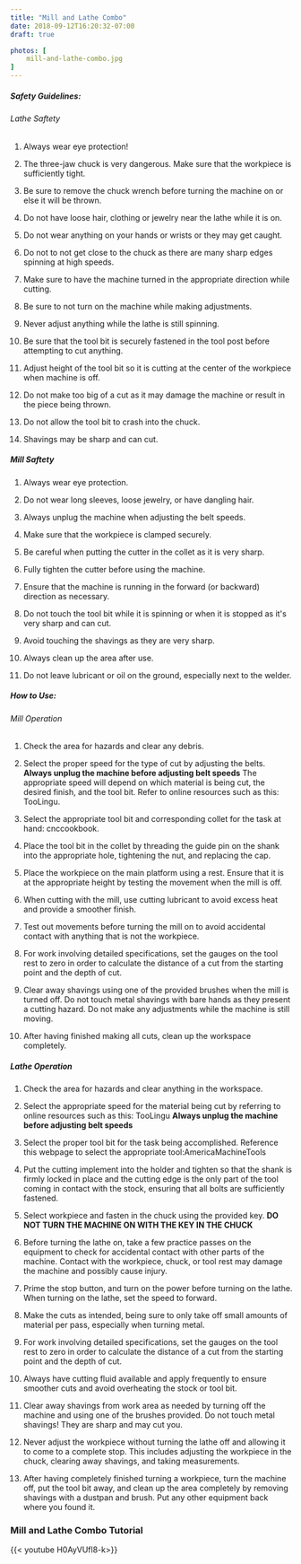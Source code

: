 ```yaml
---
title: "Mill and Lathe Combo"
date: 2018-09-12T16:20:32-07:00
draft: true

photos: [
    mill-and-lathe-combo.jpg
]
---
```


##### Safety Guidelines:
###### Lathe Saftety
1. Always wear eye protection!

2. The three-jaw chuck is very dangerous. Make sure that the workpiece is sufficiently tight. 

3. Be sure to remove the chuck wrench before turning the machine on or else it will be thrown.

4. Do not have loose hair, clothing or jewelry near the lathe while it is on.

5. Do not wear anything on your hands or wrists or they may get caught.

6. Do not to not get close to the chuck as there are many sharp edges spinning at high speeds.

7. Make sure to have the machine turned in the appropriate direction while cutting.

8. Be sure to not turn on the machine while making adjustments.

9. Never adjust anything while the lathe is still spinning.

10. Be sure that the tool bit is securely fastened in the tool post before attempting to cut anything. 

11. Adjust height of the tool bit so it is cutting at the center of the workpiece when machine is off.

12. Do not make too big of a cut as it may damage the machine or result in the piece being thrown.

13. Do not allow the tool bit to crash into the chuck.

14. Shavings may be sharp and can cut.

##### Mill Saftety
1. Always wear eye protection.

2. Do not wear long sleeves, loose jewelry, or have dangling hair.

3. Always unplug the machine when adjusting the belt speeds.

4. Make sure that the workpiece is clamped securely.

5. Be careful when putting the cutter in the collet as it is very sharp.

6. Fully tighten the cutter before using the machine.

7. Ensure that the machine is running in the forward (or backward) direction as necessary.

8. Do not touch the tool bit while it is spinning or when it is stopped as it's very sharp and can cut.

9. Avoid touching the shavings as they are very sharp.

10. Always clean up the area after use.

11. Do not leave lubricant or oil on the ground, especially next to the welder.

##### How to Use:
###### Mill Operation
1. Check the area for hazards and clear any debris. 

2. Select the proper speed for the type of cut by adjusting the belts. **Always unplug the machine before adjusting     belt speeds** The appropriate speed will depend on which material is being cut, the desired finish, and the tool     bit. Refer to online resources such as this: TooLingu.

3. Select the appropriate tool bit and corresponding collet for the task at hand: cnccookbook.

4. Place the tool bit in the collet by threading the guide pin on the shank into the appropriate hole, tightening the nut, and replacing the cap.

5. Place the workpiece on the main platform using a rest. Ensure that it is at the appropriate height by testing the movement when the mill is off. 

6. When cutting with the mill, use cutting lubricant to avoid excess heat and provide a smoother finish. 

7. Test out movements before turning the mill on to avoid accidental contact with anything that is not the workpiece. 

8. For work involving detailed specifications, set the gauges on the tool rest to zero in order to calculate the distance of a cut from the starting point and the depth of cut. 

9. Clear away shavings using one of the provided brushes when the mill is turned off. Do not touch metal shavings with bare hands as they present a cutting hazard. Do not make any adjustments while the machine is still moving. 

10. After having finished making all cuts, clean up the workspace completely.

##### Lathe Operation
1. Check the area for hazards and clear anything in the workspace. 

2. Select the appropriate speed for the material being cut by referring to online resources such as this: TooLingu      **Always unplug the machine before adjusting belt speeds** 

3. Select the proper tool bit for the task being accomplished. Reference this webpage to select the appropriate tool:AmericaMachineTools 

4. Put the cutting implement into the holder and tighten so that the shank is firmly locked in place and the cutting    edge is the only part of the tool coming in contact with the stock, ensuring that all bolts are sufficiently         fastened.

5. Select workpiece and fasten in the chuck using the provided key. **DO NOT TURN THE MACHINE ON WITH THE KEY IN THE CHUCK**

6. Before turning the lathe on, take a few practice passes on the equipment to check for accidental contact with        other parts of the machine. Contact with the workpiece, chuck, or tool rest may damage the machine and possibly      cause injury. 

7. Prime the stop button, and turn on the power before turning on the lathe. When turning on the lathe, set the speed to forward.

8. Make the cuts as intended, being sure to only take off small amounts of material per pass, especially when turning metal. 

9. For work involving detailed specifications, set the gauges on the tool rest to zero in order to calculate the distance of a cut from the starting point and the depth of cut. 

10. Always have cutting fluid available and apply frequently to ensure smoother cuts and avoid overheating the stock or tool bit.

11. Clear away shavings from work area as needed by turning off the machine and using one of the brushes provided. Do not touch metal shavings! They are sharp and may cut you.

12. Never adjust the workpiece without turning the lathe off and allowing it to come to a complete stop. This includes adjusting the workpiece in the chuck, clearing away shavings, and taking measurements.

13. After having completely finished turning a workpiece, turn the machine off, 
put the tool bit away, and clean up the area completely by removing shavings with a dustpan and brush. Put any other equipment back where you found it.

### Mill and Lathe Combo Tutorial
{{< youtube H0AyVUfl8-k>}}